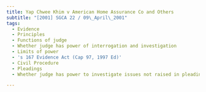 ```yaml
---
title: Yap Chwee Khim v American Home Assurance Co and Others
subtitle: "[2001] SGCA 22 / 09\_April\_2001"
tags:
  - Evidence
  - Principles
  - Functions of judge
  - Whether judge has power of interrogation and investigation
  - Limits of power
  - 's 167 Evidence Act (Cap 97, 1997 Ed)'
  - Civil Procedure
  - Pleadings
  - Whether judge has power to investigate issues not raised in pleadings

---
```


